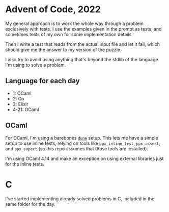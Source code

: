 # Advent of Code, 2022

My general approach is to work the whole way through a problem
exclusively with tests. I use the examples given in the prompt as
tests, and sometimes tests of my own for some implementation details.

Then I write a test that reads from the actual input file and let it
fail, which should give me the answer to my version of the puzzle.

I also try to avoid using anything that's beyond the stdlib of the
language I'm using to solve a problem.

## Language for each day

- 1: OCaml
- 2: Go
- 3: Elixir
- 4-21: OCaml

## OCaml

For OCaml, I'm using a barebones
[`dune`](https://dune.readthedocs.io/en/stable/) setup. This lets me
have a simple setup to use inline tests, relying on tools like
`ppx_inline_test`, `ppx_assert`, and `ppx_expect` (so this repo
assumes that those tools are installed).

I'm using OCaml 4.14 and make an exception on using external libraries
just for the inline tests.

# C

I've started implementing already solved problems in C, included in
the same folder for the day.
